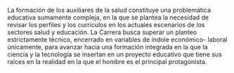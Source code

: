 ﻿La formación de los auxiliares de la salud constituye una problemática educativa sumamente compleja, en la que se plantea la necesidad de revisar los perfiles y los currículos en los actuales escenarios de los sectores salud y educación.
La Carrera busca superar un planteo estrictamente técnico, encerrado en variables de índole económico- laboral únicamente, para avanzar hacia una formación integrada en la que la ciencia y la tecnología se insertan en un proyecto educativo que tiene sus raíces en la realidad en la que el hombre es el principal protagonista.
